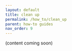 ```yaml
---
layout: default
title: clean up
permalink: /how_to/clean_up
parent: how-to guides
nav_order: 9
---
```


(content coming soon)
